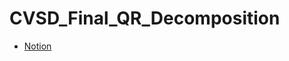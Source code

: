 # CVSD_Final_QR_Decomposition
* [Notion](https://www.notion.so/CVSD-Final-7a9ccb9172cf40fbacf799be6f9ddede)
